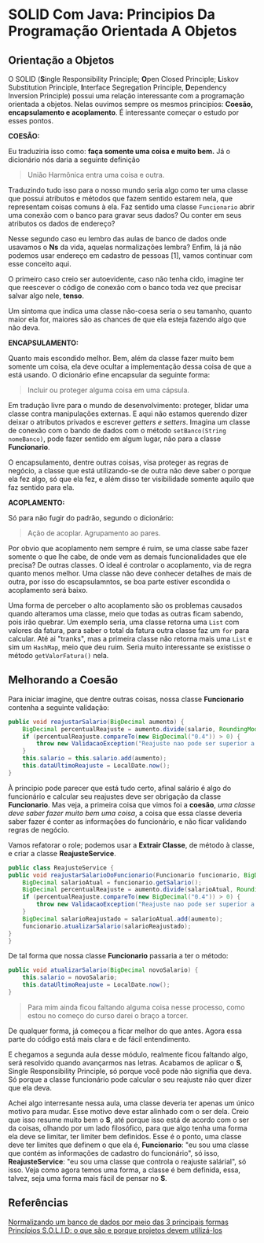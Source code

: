 # SOLID Com Java: Principios Da Programação Orientada A Objetos

## Orientação a Objetos

O SOLID (**S**ingle Responsibility Principle; **O**pen Closed Principle; **L**iskov Substitution Principle, **I**nterface Segregation Principle, **D**ependency Inversion Principle) possui uma relação interessante com a programação orientada a objetos. Nelas ouvimos sempre os mesmos principios: **Coesão, encapsulamento e acoplamento**. É interessante começar o estudo por esses pontos.

**COESÃO:**

Eu traduziria isso como: **faça somente uma coisa e muito bem.** Já o dicionário nós daria a seguinte definição

>União Harmônica entra uma coisa e outra.

Traduzindo tudo isso para o nosso mundo seria algo como ter uma classe que possui atributos e métodos que fazem sentido estarem nela, que representam coisas comuns à ela. Faz sentido uma classe `Funcionario` abrir uma conexão com o banco para gravar seus dados? Ou conter em seus atributos os dados de endereço?

Nesse segundo caso eu lembro das aulas de banco de dados onde usavamos o **Ns** da vida, aquelas normalizações lembra? Enfim, lá já não podemos usar endereço em cadastro de pessoas [1], vamos continuar com esse conceito aqui.

O primeiro caso creio ser autoevidente, caso não tenha cido, imagine ter que reescever o código de conexão com o banco toda vez que precisar salvar algo nele, **tenso**.

Um sintoma que indica uma classe não-coesa seria o seu tamanho, quanto maior ela for, maiores são as chances de que ela esteja fazendo algo que não deva.

**ENCAPSULAMENTO:**

Quanto mais escondido melhor. Bem, além da classe fazer muito bem somente um coisa, ela deve ocultar a implementação dessa coisa de que a está usando. O dicionário efine encapsular da seguinte forma:

>Incluir ou proteger alguma coisa em uma cápsula.

Em tradução livre para o mundo de desenvolvimento: proteger, blidar uma classe contra manipulações externas. E aqui não estamos querendo dizer deixar o atributos privados e escrever *getters e setters*. Imagina um classe de conexão com o bando de dados com o método `setBanco(String nomeBanco)`, pode fazer sentido em algum lugar, não para a classe **Funcionario**.

O encapsulamento, dentre outras coisas, visa proteger as regras de negócio, a classe que está utilizando-se de outra não deve saber o porque ela fez algo, só que ela fez, e além disso ter visibilidade somente aquilo que faz sentido para ela.

**ACOPLAMENTO:**

Só para não fugir do padrão, segundo o dicionário:

>Ação de acoplar. Agrupamento ao pares.

Por obvio que acoplamento nem sempre é ruim, se uma classe sabe fazer somente o que lhe cabe, de onde vem as demais funcionalidades que ele precisa? De outras classes. O ideal é controlar o acoplamento, via de regra quanto menos melhor. Uma classe não deve conhecer detalhes de mais de outra, por isso do escapsulamntos, se boa parte estiver escondida o acoplamento será baixo.

Uma forma de perceber o alto acoplamento são os problemas causados quando alteramos uma classe, meio que todas as outras ficam sabendo, pois irão quebrar. Um exemplo seria, uma classe retorna uma `List` com valores da fatura, para saber o total da fatura outra classe faz um `for` para calcular. Até ai "tranks", mas a primeira classe não retorna mais uma `List` e sim um `HashMap`, meio que deu ruim. Seria muito interessante se existisse o método `getValorFatura()` nela.

## Melhorando a Coesão

Para iniciar imagine, que dentre outras coisas, nossa classe **Funcionario** contenha a seguinte validação:

```java
public void reajustarSalario(BigDecimal aumento) {
    BigDecimal percentualReajuste = aumento.divide(salario, RoundingMode.HALF_UP);
    if (percentualReajuste.compareTo(new BigDecimal("0.4")) > 0) {
        throw new ValidacaoException("Reajuste nao pode ser superior a 40% do salario!");
    }
    this.salario = this.salario.add(aumento);
    this.dataUltimoReajuste = LocalDate.now();
}
```

À principio pode parecer que está tudo certo, afinal salário é algo do funcionário e calcular seu reajustes deve ser obrigação da classe **Funcionario**. Mas veja, a primeira coisa que vimos foi a **coesão**, *uma classe deve saber fazer muito bem uma coisa*, a coisa que essa classe deveria saber fazer é conter as informações do funcionário, e não ficar validando regras de negócio.

Vamos refatorar o role; podemos usar a **Extrair Classe**, de método à classe, e criar a classe **ReajusteService**.

```java
public class ReajusteService {
public void reajustarSalarioDoFuncionario(Funcionario funcionario, BigDecimal aumento){
    BigDecimal salarioAtual = funcionario.getSalario();
    BigDecimal percentualReajuste = aumento.divide(salarioAtual, RoundingMode.HALF_UP);
    if (percentualReajuste.compareTo(new BigDecimal("0.4")) > 0) {
        throw new ValidacaoException("Reajuste nao pode ser superior a 40% do salario!");
    }
    BigDecimal salarioReajustado = salarioAtual.add(aumento);
    funcionario.atualizarSalario(salarioReajustado);
}
}
```

De tal forma que nossa classe **Funcionario** passaria a ter o método:

```java
public void atualizarSalario(BigDecimal novoSalario) {
    this.salario = novoSalario;
    this.dataUltimoReajuste = LocalDate.now();
}
```

>Para mim ainda ficou faltando alguma coisa nesse processo, como estou no começo do curso darei o braço a torcer.

De qualquer forma, já começou a ficar melhor do que antes. Agora essa parte do código está mais clara e de fácil entendimento.

E chegamos a segunda aula desse módulo, realmente ficou faltando algo, será resolvido quando avançarmos nas letras. Acabamos de aplicar o **S**, Single Responsibility Principle, só porque você pode não signifia que deva. Só porque a classe funcionário pode calcular o seu reajuste não quer dizer que ela deva.

Achei algo interresante nessa aula, uma classe deveria ter apenas um único motivo para mudar. Esse motivo deve estar alinhado com o ser dela. Creio que isso resume muito bem o **S**, até porque isso está de acordo com o ser da coisas, olhando por um lado filosófico, para que algo tenha uma forma ela deve se limitar, ter limiter bem definidos. Esse é o ponto, uma classe deve ter limites que definem o que ela é, **Funcionario**: "eu sou uma classe que contém as informações de cadastro do funcionário", só isso, **ReajusteService**: "eu sou uma classe que controla o reajuste salárial", só isso. Veja como agora temos uma forma, a classe é bem definida, essa, talvez, seja uma forma mais fácil de pensar no **S**.

## Referências

[Normalizando um banco de dados por meio das 3 principais formas](https://spaceprogrammer.com/bd/normalizando-um-banco-de-dados-por-meio-das-3-principais-formas/)
[Princípios S.O.L.I.D: o que são e porque projetos devem utilizá-los](https://mari-azevedo.medium.com/princ%C3%ADpios-s-o-l-i-d-o-que-s%C3%A3o-e-porque-projetos-devem-utiliz%C3%A1-los-bf496b82b299)
